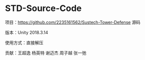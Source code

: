 # STD-Source-Code

项目：https://github.com/2235161562/Sustech-Tower-Defense 源码

版本：Unity 2018.3.14

使用方式：直接解压

贡献：王超逸 杨英特 谢迈杰 周子越 张一弛
